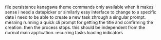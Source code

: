 file persistance 
kanagawa theme 
commands only available when it makes sense
i need a datepicker or similarly essy interface to change to a specific date 
i need to be able to create a new task zhrough a singular prompt. mesning running a quick cli prompt for getting the title and confirming the creation. then the process stops. this should be independent from the normal main application. 
recurring tasks 
loading indicators